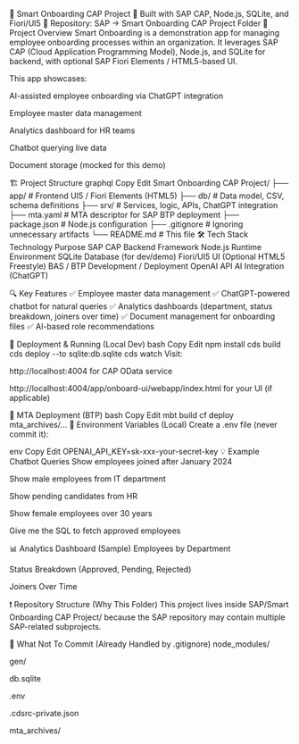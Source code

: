 🚀 Smart Onboarding CAP Project
🔹 Built with SAP CAP, Node.js, SQLite, and Fiori/UI5
🔹 Repository: SAP → Smart Onboarding CAP Project Folder
📄 Project Overview
Smart Onboarding is a demonstration app for managing employee onboarding processes within an organization.
It leverages SAP CAP (Cloud Application Programming Model), Node.js, and SQLite for backend, with optional SAP Fiori Elements / HTML5-based UI.

This app showcases:

AI-assisted employee onboarding via ChatGPT integration

Employee master data management

Analytics dashboard for HR teams

Chatbot querying live data

Document storage (mocked for this demo)

🏗 Project Structure
graphql
Copy
Edit
Smart Onboarding CAP Project/
├── app/                  # Frontend UI5 / Fiori Elements (HTML5)
├── db/                   # Data model, CSV, schema definitions
├── srv/                  # Services, logic, APIs, ChatGPT integration
├── mta.yaml              # MTA descriptor for SAP BTP deployment
├── package.json          # Node.js configuration
├── .gitignore            # Ignoring unnecessary artifacts
└── README.md             # This file
🛠 Tech Stack
Technology	Purpose
SAP CAP	Backend Framework
Node.js	Runtime Environment
SQLite	Database (for dev/demo)
Fiori/UI5	UI (Optional HTML5 Freestyle)
BAS / BTP	Development / Deployment
OpenAI API	AI Integration (ChatGPT)

🔍 Key Features
✅ Employee master data management
✅ ChatGPT-powered chatbot for natural queries
✅ Analytics dashboards (department, status breakdown, joiners over time)
✅ Document management for onboarding files
✅ AI-based role recommendations

🚀 Deployment & Running (Local Dev)
bash
Copy
Edit
npm install
cds build
cds deploy --to sqlite:db.sqlite
cds watch
Visit:

http://localhost:4004 for CAP OData service

http://localhost:4004/app/onboard-ui/webapp/index.html for your UI (if applicable)

📂 MTA Deployment (BTP)
bash
Copy
Edit
mbt build
cf deploy mta_archives/...
🔑 Environment Variables (Local)
Create a .env file (never commit it):

env
Copy
Edit
OPENAI_API_KEY=sk-xxx-your-secret-key
💡 Example Chatbot Queries
Show employees joined after January 2024

Show male employees from IT department

Show pending candidates from HR

Show female employees over 30 years

Give me the SQL to fetch approved employees

📊 Analytics Dashboard (Sample)
Employees by Department

Status Breakdown (Approved, Pending, Rejected)

Joiners Over Time

❗ Repository Structure (Why This Folder)
This project lives inside SAP/Smart Onboarding CAP Project/ because the SAP repository may contain multiple SAP-related subprojects.

🙅 What Not To Commit (Already Handled by .gitignore)
node_modules/

gen/

db.sqlite

.env

.cdsrc-private.json

mta_archives/
